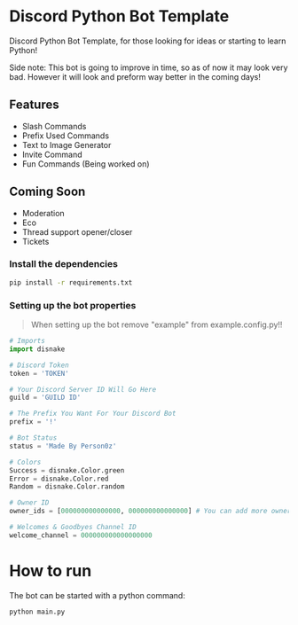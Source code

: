

# Discord Python Bot Template

Discord Python Bot Template, for those looking for ideas or starting to learn Python!

Side note: This bot is going to improve in time, so as of now it may look very bad. However it will look and preform way better in the coming days!

## Features

- Slash Commands
- Prefix Used Commands
- Text to Image Generator
- Invite Command
- Fun Commands (Being worked on)

## Coming Soon

- Moderation
- Eco
- Thread support opener/closer
- Tickets

### Install the dependencies

```sh
pip install -r requirements.txt
```

### Setting up the bot properties

> When setting up the bot remove "example" from example.config.py!!

```python
# Imports
import disnake

# Discord Token
token = 'TOKEN'

# Your Discord Server ID Will Go Here 
guild = 'GUILD ID'

# The Prefix You Want For Your Discord Bot
prefix = '!'

# Bot Status
status = 'Made By Person0z'

# Colors
Success = disnake.Color.green
Error = disnake.Color.red
Random = disnake.Color.random

# Owner ID
owner_ids = [000000000000000, 000000000000000] # You can add more owner ids by adding a comma and the id

# Welcomes & Goodbyes Channel ID
welcome_channel = 000000000000000000
```

# How to run
The bot can be started with a python command:
```sh
python main.py
```
